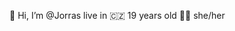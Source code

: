 👋 Hi, I’m @Jorras
live in 🇨🇿
19 years old
🏳️‍⚧️ she/her

<!---
Jorras/Jorras is a ✨ special ✨ repository because its `README.md` (this file) appears on your GitHub profile.
You can click the Preview link to take a look at your changes.
--->
